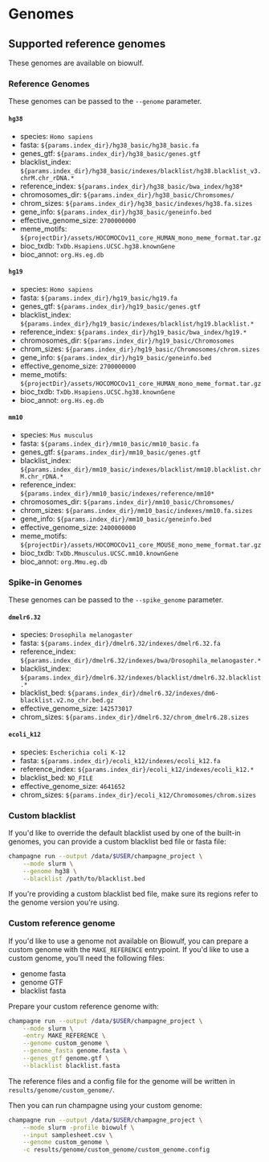# Genomes

<!--
This file is created by concatenating _genomes_tail.md and the auto-generated genomes list.
Do not edit guide/genomes.md manually.
-->

## Supported reference genomes

These genomes are available on biowulf.

### Reference Genomes

These genomes can be passed to the `--genome` parameter.

#### `hg38`

- species: `Homo sapiens`
- fasta: `${params.index_dir}/hg38_basic/hg38_basic.fa`
- genes_gtf: `${params.index_dir}/hg38_basic/genes.gtf`
- blacklist_index: `${params.index_dir}/hg38_basic/indexes/blacklist/hg38.blacklist_v3.chrM.chr_rDNA.*`
- reference_index: `${params.index_dir}/hg38_basic/bwa_index/hg38*`
- chromosomes_dir: `${params.index_dir}/hg38_basic/Chromsomes/`
- chrom_sizes: `${params.index_dir}/hg38_basic/indexes/hg38.fa.sizes`
- gene_info: `${params.index_dir}/hg38_basic/geneinfo.bed`
- effective_genome_size: `2700000000`
- meme_motifs: `${projectDir}/assets/HOCOMOCOv11_core_HUMAN_mono_meme_format.tar.gz`
- bioc_txdb: `TxDb.Hsapiens.UCSC.hg38.knownGene`
- bioc_annot: `org.Hs.eg.db`

#### `hg19`

- species: `Homo sapiens`
- fasta: `${params.index_dir}/hg19_basic/hg19.fa`
- genes_gtf: `${params.index_dir}/hg19_basic/genes.gtf`
- blacklist_index: `${params.index_dir}/hg19_basic/indexes/blacklist/hg19.blacklist.*`
- reference_index: `${params.index_dir}/hg19_basic/bwa_index/hg19.*`
- chromosomes_dir: `${params.index_dir}/hg19_basic/Chromosomes`
- chrom_sizes: `${params.index_dir}/hg19_basic/Chromosomes/chrom.sizes`
- gene_info: `${params.index_dir}/hg19_basic/geneinfo.bed`
- effective_genome_size: `2700000000`
- meme_motifs: `${projectDir}/assets/HOCOMOCOv11_core_HUMAN_mono_meme_format.tar.gz`
- bioc_txdb: `TxDb.Hsapiens.UCSC.hg38.knownGene`
- bioc_annot: `org.Hs.eg.db`

#### `mm10`

- species: `Mus musculus`
- fasta: `${params.index_dir}/mm10_basic/mm10_basic.fa`
- genes_gtf: `${params.index_dir}/mm10_basic/genes.gtf`
- blacklist_index: `${params.index_dir}/mm10_basic/indexes/blacklist/mm10.blacklist.chrM.chr_rDNA.*`
- reference_index: `${params.index_dir}/mm10_basic/indexes/reference/mm10*`
- chromosomes_dir: `${params.index_dir}/mm10_basic/Chromsomes/`
- chrom_sizes: `${params.index_dir}/mm10_basic/indexes/mm10.fa.sizes`
- gene_info: `${params.index_dir}/mm10_basic/geneinfo.bed`
- effective_genome_size: `2400000000`
- meme_motifs: `${projectDir}/assets/HOCOMOCOv11_core_MOUSE_mono_meme_format.tar.gz`
- bioc_txdb: `TxDb.Mmusculus.UCSC.mm10.knownGene`
- bioc_annot: `org.Mmu.eg.db`

### Spike-in Genomes

These genomes can be passed to the `--spike_genome` parameter.

#### `dmelr6.32`

- species: `Drosophila melanogaster`
- fasta: `${params.index_dir}/dmelr6.32/indexes/dmelr6.32.fa`
- reference_index: `${params.index_dir}/dmelr6.32/indexes/bwa/Drosophila_melanogaster.*`
- blacklist_index: `${params.index_dir}/dmelr6.32/indexes/blacklist/dmelr6.32.blacklist.*`
- blacklist_bed: `${params.index_dir}/dmelr6.32/indexes/dm6-blacklist.v2.no_chr.bed.gz`
- effective_genome_size: `142573017`
- chrom_sizes: `${params.index_dir}/dmelr6.32/chrom_dmelr6.28.sizes`

#### `ecoli_k12`

- species: `Escherichia coli K-12`
- fasta: `${params.index_dir}/ecoli_k12/indexes/ecoli_k12.fa`
- reference_index: `${params.index_dir}/ecoli_k12/indexes/ecoli_k12.*`
- blacklist_bed: `NO_FILE`
- effective_genome_size: `4641652`
- chrom_sizes: `${params.index_dir}/ecoli_k12/Chromosomes/chrom.sizes`

### Custom blacklist

If you'd like to override the default blacklist used by one of the built-in genomes,
you can provide a custom blacklist bed file or fasta file:

```sh
champagne run --output /data/$USER/champagne_project \
    --mode slurm \
    --genome hg38 \
    --blacklist /path/to/blacklist.bed
```

If you're providing a custom blacklist bed file, make sure its regions refer to
the genome version you're using.

### Custom reference genome

If you'd like to use a genome not available on Biowulf,
you can prepare a custom genome with the `MAKE_REFERENCE` entrypoint.
If you'd like to use a custom genome, you'll need the following files:

- genome fasta
- genome GTF
- blacklist fasta

Prepare your custom reference genome with:

```sh
champagne run --output /data/$USER/champagne_project \
    --mode slurm \
    -entry MAKE_REFERENCE \
    --genome custom_genome \
    --genome_fasta genome.fasta \
    --genes_gtf genome.gtf \
    --blacklist blacklist.fasta
```

The reference files and a config file for the genome will be written in `results/genome/custom_genome/`.

Then you can run champagne using your custom genome:

```sh
champagne run --output /data/$USER/champagne_project \
    --mode slurm -profile biowulf \
    --input samplesheet.csv \
    --genome custom_genome \
    -c results/genome/custom_genome/custom_genome.config
```
